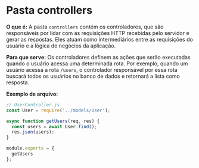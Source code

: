 # Pasta controllers

**O que é:**
A pasta `controllers` contém os controladores, que são responsáveis por lidar com as requisições HTTP recebidas pelo servidor e gerar as respostas. Eles atuam como intermediários entre as requisições do usuário e a lógica de negócios da aplicação.

**Para que serve:**
Os controladores definem as ações que serão executadas quando o usuário acessa uma determinada rota. Por exemplo, quando um usuário acessa a rota `/users`, o controlador responsável por essa rota buscará todos os usuários no banco de dados e retornará a lista como resposta.

**Exemplo de arquivo:**
```javascript
// UserController.js
const User = require('../models/User');

async function getUsers(req, res) {
  const users = await User.find();
  res.json(users);
}

module.exports = {
  getUsers
};